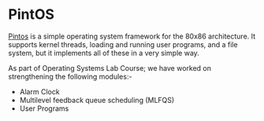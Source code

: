 # PintOS
[Pintos](https://web.stanford.edu/class/cs140/projects/pintos/pintos_1.html) is a simple operating system framework for the 80x86 architecture. It supports kernel threads, loading and running user programs, and a file system, but it implements all of these in a very simple way. 

As part of Operating Systems Lab Course; we have worked on strengthening the following modules:-
- Alarm Clock
- Multilevel feedback queue scheduling (MLFQS)
- User Programs
